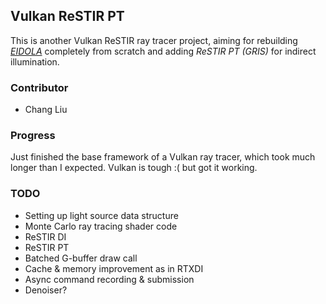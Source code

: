 ## Vulkan ReSTIR PT

This is another Vulkan ReSTIR ray tracer project, aiming for rebuilding [*EIDOLA*](https://github.com/IwakuraRein/CIS-565-Final-VR-Raytracer) completely from scratch and adding *ReSTIR PT (GRIS)* for indirect illumination.

### Contributor

- Chang Liu

### Progress

Just finished the base framework of a Vulkan ray tracer, which took much longer than I expected. Vulkan is tough :( but got it working.

### TODO

- Setting up light source data structure
- Monte Carlo ray tracing shader code
- ReSTIR DI
- ReSTIR PT
- Batched G-buffer draw call
- Cache & memory improvement as in RTXDI
- Async command recording & submission
- Denoiser?
